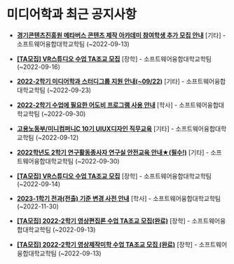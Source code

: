 # 미디어학과 최근 공지사항

* **[경기콘텐츠진흥원 메타버스 콘텐츠 제작 아카데미 참여학생 추가 모집 안내](https://media.ajou.ac.kr/media/board/board01.jsp?mode=view&amp;article_no=231396&amp;board_wrapper=%2Fmedia%2Fboard%2Fboard01.jsp&amp;pager.offset=0&amp;board_no=304)**
 [기타] - 소프트웨어융합대학교학팀 (~2022-09-13)

* **[[TA모집] VR스튜디오 수업 TA조교 모집](https://media.ajou.ac.kr/media/board/board01.jsp?mode=view&amp;article_no=231379&amp;board_wrapper=%2Fmedia%2Fboard%2Fboard01.jsp&amp;pager.offset=0&amp;board_no=304)**
 [장학] - 소프트웨어융합대학교학팀 (~2022-09-16)

* **[2022-2학기 미디어학과 스터디그룹 지원 안내(~09/22)](https://media.ajou.ac.kr/media/board/board01.jsp?mode=view&amp;article_no=231378&amp;board_wrapper=%2Fmedia%2Fboard%2Fboard01.jsp&amp;pager.offset=0&amp;board_no=304)**
 [기타] - 소프트웨어융합대학교학팀 (~2022-09-23)

* **[2022-2학기 수업에 필요한 어도비 프로그램 사용 안내](https://media.ajou.ac.kr/media/board/board01.jsp?mode=view&amp;article_no=231359&amp;board_wrapper=%2Fmedia%2Fboard%2Fboard01.jsp&amp;pager.offset=0&amp;board_no=304)**
 [학사] - 소프트웨어융합대학교학팀 (~2022-09-30)

* **[고용노동부/미니컴퍼니C 10기 UIUX디자인 직무교육](https://media.ajou.ac.kr/media/board/board01.jsp?mode=view&amp;article_no=231354&amp;board_wrapper=%2Fmedia%2Fboard%2Fboard01.jsp&amp;pager.offset=0&amp;board_no=304)**
 [기타] - 소프트웨어융합대학교학팀 (~2022-09-12)

* **[2022학년도 2학기 연구활동종사자 연구실 안전교육 안내★(필수!)](https://media.ajou.ac.kr/media/board/board01.jsp?mode=view&amp;article_no=231340&amp;board_wrapper=%2Fmedia%2Fboard%2Fboard01.jsp&amp;pager.offset=0&amp;board_no=304)**
 [기타] - 소프트웨어융합대학교학팀 (~2022-09-30)

* **[[TA모집] VR스튜디오 수업 TA조교 모집](https://media.ajou.ac.kr/media/board/board01.jsp?mode=view&amp;article_no=231332&amp;board_wrapper=%2Fmedia%2Fboard%2Fboard01.jsp&amp;pager.offset=0&amp;board_no=304)**
 [장학] - 소프트웨어융합대학교학팀 (~2022-09-14)

* **[2023-1학기 전과(전출) 기준 변경 사전 안내](https://media.ajou.ac.kr/media/board/board01.jsp?mode=view&amp;article_no=231297&amp;board_wrapper=%2Fmedia%2Fboard%2Fboard01.jsp&amp;pager.offset=0&amp;board_no=304)**
 [학사] - 소프트웨어융합대학교학팀 (~2022-11-30)

* **[[TA모집] 2022-2학기 영상편집론 수업 TA조교 모집(완료)](https://media.ajou.ac.kr/media/board/board01.jsp?mode=view&amp;article_no=231262&amp;board_wrapper=%2Fmedia%2Fboard%2Fboard01.jsp&amp;pager.offset=0&amp;board_no=304)**
 [장학] - 소프트웨어융합대학교학팀 (~2022-09-13)

* **[[TA모집] 2022-2학기 영상제작미학 수업 TA조교 모집 (완료)](https://media.ajou.ac.kr/media/board/board01.jsp?mode=view&amp;article_no=231261&amp;board_wrapper=%2Fmedia%2Fboard%2Fboard01.jsp&amp;pager.offset=0&amp;board_no=304)**
 [장학] - 소프트웨어융합대학교학팀 (~2022-09-13)
